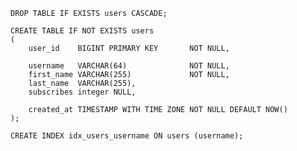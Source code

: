 ﻿```genericsql
DROP TABLE IF EXISTS users CASCADE;

CREATE TABLE IF NOT EXISTS users
(
    user_id    BIGINT PRIMARY KEY       NOT NULL,

    username   VARCHAR(64)              NOT NULL,
    first_name VARCHAR(255)             NOT NULL,
    last_name  VARCHAR(255),
    subscribes integer NULL,

    created_at TIMESTAMP WITH TIME ZONE NOT NULL DEFAULT NOW()
);

CREATE INDEX idx_users_username ON users (username);
```
